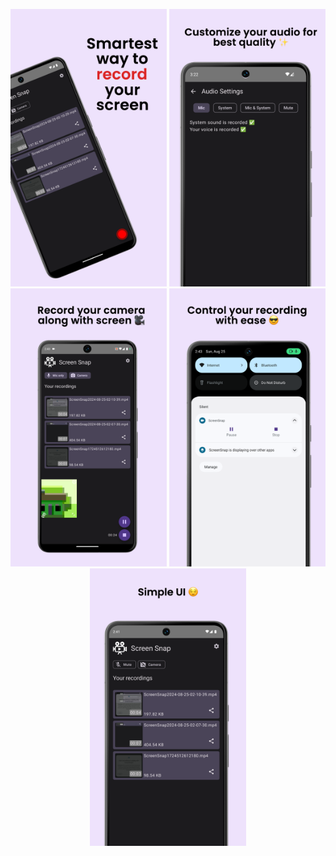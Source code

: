 <p align="center">
  <img src="screenshots/1.png" width="250px">
  <img src="screenshots/2.png" width="250px">
  <img src="screenshots/3.png" width="250px">
  <img src="screenshots/4.png" width="250px">
  <img src="screenshots/5.png" width="250px">
</p>

